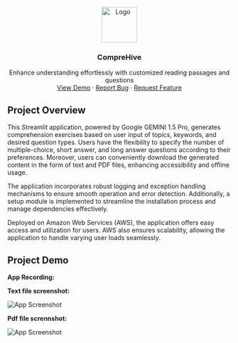 <!-- PROJECT LOGO -->
<br />
<div align="center">
    <img src="https://github.com/Pramit726/CompreHive/assets/149934842/3eb0f353-87c9-4e52-a704-f5c6ff587140" alt="Logo" width="80" height="80">
  </a>

  <h3 align="center">CompreHive</h3>

  <p align="center">
    Enhance understanding effortlessly with customized reading passages and questions
    <br />
    <a href="https://github.com/Pramit726/CompreHive/assets/149934842/7e4afa5b-9262-4ccc-bb29-5a4a9f01e491">View Demo</a>
    ·
    <a href="">Report Bug</a>
    ·
    <a href="">Request Feature</a>
  </p>
</div>

<!--Demo video -->

## Project Overview

This Streamlit application, powered by Google GEMINI 1.5 Pro, generates comprehension exercises based on user input of topics, keywords, and desired question types. Users have the flexibility to specify the number of multiple-choice, short answer, and long answer questions according to their preferences. Moreover, users can conveniently download the generated content in the form of text and PDF files, enhancing accessibility and offline usage.

The application incorporates robust logging and exception handling mechanisms to ensure smooth operation and error detection. Additionally, a setup module is implemented to streamline the installation process and manage dependencies effectively.

Deployed on Amazon Web Services (AWS), the application offers easy access and utilization for users. AWS also ensures scalability, allowing the application to handle varying user loads seamlessly.


## Project Demo

**App Recording:**

**Text file screenshot:**


![App Screenshot](https://github.com/Pramit726/CompreHive/assets/149934842/d55563be-29e5-43cc-b4f8-d969aba0620c)

**Pdf file scrennshot:**

![App Screenshot](https://github.com/Pramit726/CompreHive/assets/149934842/7af17fdc-2a6b-4fc1-9052-ef84cff32689)


